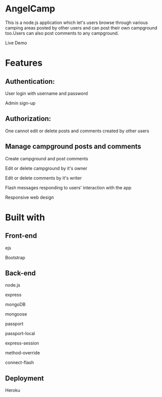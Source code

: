# AngelCamp
This is a node.js application which let's users browse through various camping areas posted by other users and can post their own campground too.Users can also post comments to any campground.

Live Demo



# Features

## Authentication:

User login with username and password

Admin sign-up 


## Authorization:

One cannot edit or delete posts and comments created by other users


## Manage campground posts and comments

Create campground and post comments

Edit or delete campground by it's owner

Edit or delete comments by it's writer

Flash messages responding to users' interaction with the app

Responsive web design


# Built with

  ## Front-end

  ejs

  Bootstrap

  ## Back-end

  node.js

  express

  mongoDB

  mongoose

  passport

  passport-local

  express-session

  method-override

  connect-flash

  ## Deployment

  Heroku

